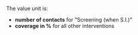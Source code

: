 The value unit is:

- **number of contacts** for "Screening (when S.I.)"
- **coverage in %** for all other interventions